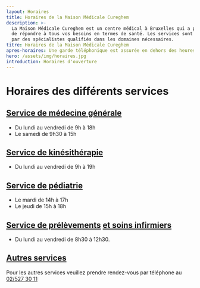 ```yaml
---
layout: Horaires
title: Horaires de la Maison Médicale Cureghem
description: >-
  La Maison Médicale Cureghem est un centre médical à Bruxelles qui a pour but
  de répondre à tous vos besoins en termes de santé. Les services sont assurés
  par des spécialistes qualifiés dans les domaines nécessaires.
titre: Horaires de la Maison Médicale Cureghem
apres-horaires: Une garde téléphonique est assurée en dehors des heures d'ouverture.
hero: /assets/img/horaires.jpg
introduction: Horaires d'ouverture
---
```


# Horaires des différents services

## [Service de médecine générale](/services/medecine-generale)

- Du lundi au vendredi de 9h à 18h
- Le samedi de 9h30 à 15h

## [Service de kinésithérapie](/services/kinesitherapie)

- Du lundi au vendredi de 9h à 19h

## [Service de pédiatrie](/services/pediatrie)

- Le mardi de 14h à 17h
- Le jeudi de 15h à 18h

## [Service de prélèvements](/services/prelevements/) [et soins infirmiers](/services/soins-infirmiers)

- Du lundi au vendredi de 8h30 à 12h30.

## [Autres services](/services/)

Pour les autres services veuillez prendre rendez-vous par téléphone au [02/527 30 11](tel:025273011)
